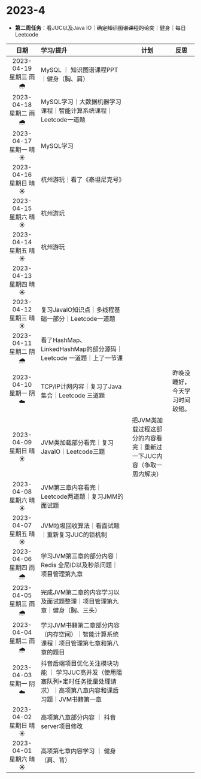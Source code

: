 # 2023-4

* **第二周任务**：看JUC以及Java IO｜~~确定知识图谱课程的论文~~｜健身｜每日Leetcode

|           日期           | 学习/提升                                                    |                             计划                             |              反思              |
| :----------------------: | :----------------------------------------------------------- | :----------------------------------------------------------: | :----------------------------: |
| 2023-04-19 星期三  雨  🌧️ | MySQL ｜ 知识图谱课程PPT｜健身（胸、肩）                     |                                                              |                                |
| 2023-04-18 星期二  雨  🌧️ | MySQL学习｜大数据机器学习课程｜智能计算系统课程｜Leetcode一道题 |                                                              |                                |
| 2023-04-17 星期一  晴  ☀️ | MySQL学习                                                    |                                                              |                                |
| 2023-04-16 星期日  晴  ☀️ | 杭州游玩｜看了《泰坦尼克号》                                 |                                                              |                                |
| 2023-04-15 星期六  晴  ☀️ | 杭州游玩                                                     |                                                              |                                |
| 2023-04-14 星期五  晴  ☀️ | 杭州游玩                                                     |                                                              |                                |
| 2023-04-13 星期四  晴  ☀️ |                                                              |                                                              |                                |
| 2023-04-12 星期三  晴  ☀️ | 复习JavaIO知识点｜多线程基础一部分｜Leetcode一道题           |                                                              |                                |
| 2023-04-11 星期二  阴  🌧️ | 看了HashMap、LinkedHashMap的部分源码｜Leetcode 一道题｜上了一节课 |                                                              |                                |
| 2023-04-10 星期一  阴  ☁️ | TCP/IP计网内容｜复习了Java集合｜Leetcode 三道题              |                                                              | 昨晚没睡好，今天学习时间较短。 |
| 2023-04-09 星期日  晴 ☀️  | JVM类加载部分看完｜复习JavaIO｜Leetcode三题                  | 把JVM类加载过程这部分的内容看完｜重新过一下JUC内容（争取一周内解决） |                                |
| 2023-04-08 星期六  晴 ☀️  | JVM第三章内容看完｜Leetcode两道题｜复习JMM的面试题           |                                                              |                                |
| 2023-04-07 星期五  晴 ☀️  | JVM垃圾回收算法｜看面试题｜重新复习JUC的锁机制               |                                                              |                                |
| 2023-04-06 星期四  雨 🌧️  | 学习JVM第三章的部分内容｜Redis 全局ID以及秒杀问题｜项目管理第九章 |                                                              |                                |
| 2023-04-05 星期三  雨 🌧️  | 完成JVM第二章的内容学习以及面试题整理｜项目管理第九章｜健身（胸、三头） |                                                              |                                |
| 2023-04-04 星期二  雨 🌧️  | 学习JVM书籍第二章部分内容（内存空间）｜智能计算系统课程｜项目管理第七章和第八章的题目 |                                                              |                                |
| 2023-04-03 星期一  阴  ☁️ | 抖音后端项目优化关注模块功能 ｜ 学习JUC高并发（使用阻塞队列+定时任务批量处理请求）｜高项第八章内容和课后习题｜JVM书籍第一章 |                                                              |                                |
|  2023-04-02 星期日 晴 ☀️  | 高项第八章部分内容 ｜ 抖音server项目修改                     |                                                              |                                |
|  2023-04-01 星期六 晴 ☀️  | 高项第七章内容学习 ｜ 健身（肩、背）                         |                                                              |                                |

